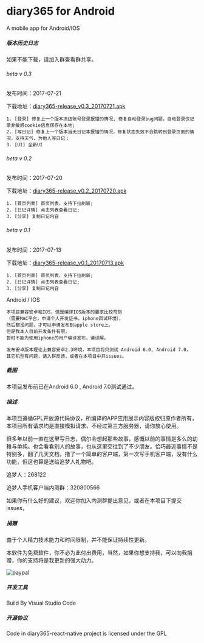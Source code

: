 # diary365 for Android
A mobile app for Android/IOS

##### 版本历史日志


如果不能下载，请加入群查看群共享。

###### beta v 0.3
发布时间：2017-07-21

下载地址：[diary365-release_v0.3_20170721.apk](https://github.com/99diary/diary365-react-native/releases/download/0.3/diary365-release_v0.3_20170721.apk)

```log
1. [登录] 修复上一个版本冻结账号登录报错的情况, 修复自动登录bug问题，自动登录仅记录非敏感cookie信息保存在本地;
2. [写日记] 修复上一个版本当无日记本报错的情况，修复状态失效不会跳转到登录页面的情况，支持天气，为他人写日记；
3. [UI] 全新UI
```


###### beta v 0.2
发布时间：2017-07-20

下载地址：[diary365-release_v0.2_20170720.apk](https://github.com/99diary/diary365-react-native/releases/download/0.2/diary365-release_v0.2_20170720.apk)

```log
1. [首页列表] 首页列表，支持下拉刷新;
2. [日记详情] 点击列表查看日记;
3. [分享] 复制日记内容
```


###### beta v 0.1
发布时间：2017-07-13

下载地址：[diary365-release_v0.1_20170713.apk](https://github.com/99diary/diary365-react-native/releases/download/untagged-e1d1246bf06fb3fd0a1f/diary365-release_v0.1_20170713.apk)

```log
1. [首页列表] 首页列表，支持下拉刷新;
2. [日记详情] 点击列表查看日记;
3. [分享] 复制日记内容
```

Android / IOS
```
本项目兼容安卓和IOS，但是编译IOS版本的要求比较苛刻
（需要MAC平台，申请个人开发证书，iphone调试环境），
然后都没问题，才可以申请发布到apple store上。
但是我本人目前开发条件有限，
暂时不能为使用iphone的用户编译发布，请谅解。

发布安卓版本理论上兼容安卓2.3环境，本项目将只测试 Android 6.0, Android 7.0，
其它机型有问题，请入群反馈，或者在本项目中开issues。
```

##### 截图

本项目发布前已在Android 6.0 , Android 7.0测试通过。


##### 描述

本项目遵循GPL开放源代码协议，所编译的APP应用展示内容版权归原作者所有，本项目所有请求均是直接模拟请求，不经过第三方服务器，请你放心使用。

很多年以前一直在这里写日志，偶尔会想起那些故事，感慨以前的事情是多么的幼稚与单纯。也会看看别人的故事，也从这里交往到了不少朋友。恰巧最近事情不是特别多，翻了几天文档，撸了一个简单的客户端，第一次写手机客户端，没有什么功能，但这也算是送给追梦人礼物吧。
 
追梦人：268122

追梦人手机客户端内测群：320800566 

如果你有什么好的建议，欢迎你加入内测群提出意见，或者在本项目下提交issues，

##### 捐赠

由于个人精力技术能力和时间限制，并不能保证持续性更新。

本软件为免费软件，你不必为此付出费用，当然，如果你想支持我，可以向我捐赠，你的支持将是我更新的强大动力。

![paypal](https://img.99diary.com/pay/src/20170717140000/2.png)

##### 开发工具

Build By Visual Studio Code

##### 开源协议

Code in diary365-react-native project is licensed under the GPL



